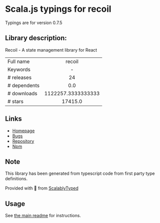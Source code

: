 
# Scala.js typings for recoil

Typings are for version 0.7.5

## Library description:
Recoil - A state management library for React

|                    |                 |
| ------------------ | :-------------: |
| Full name          | recoil |
| Keywords           | - |
| # releases         | 24 |
| # dependents       | 0.0 |
| # downloads        | 1122257.3333333333 |
| # stars            | 17415.0 |

## Links
- [Homepage](https://github.com/facebookexperimental/Recoil#readme)
- [Bugs](https://github.com/facebookexperimental/Recoil/issues)
- [Repository](https://github.com/facebookexperimental/Recoil)
- [Npm](https://www.npmjs.com/package/recoil)
    


## Note
This library has been generated from typescript code from first party type definitions.

Provided with :purple_heart: from [ScalablyTyped](https://github.com/oyvindberg/ScalablyTyped)

## Usage
See [the main readme](../../readme.md) for instructions.


